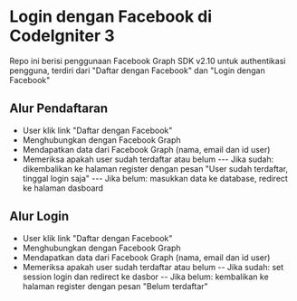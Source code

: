 # Login dengan Facebook di CodeIgniter 3

Repo ini berisi penggunaan Facebook Graph SDK v2.10 untuk authentikasi pengguna, terdiri dari "Daftar dengan Facebook" dan "Login dengan Facebook"

## Alur Pendaftaran
- User klik link "Daftar dengan Facebook"
- Menghubungkan dengan Facebook Graph
- Mendapatkan data dari Facebook Graph (nama, email dan id user)
- Memeriksa apakah user sudah terdaftar atau belum
--- Jika sudah: dikembalikan ke halaman register dengan pesan "User sudah terdaftar, tinggal login saja"
--- Jika belum: masukkan data ke database, redirect ke halaman dasboard

## Alur Login
- User klik link "Daftar dengan Facebook"
- Menghubungkan dengan Facebook Graph
- Mendapatkan data dari Facebook Graph (nama, email dan id user)
- Memeriksa apakah user sudah terdaftar atau belum
-- Jika sudah: set session login dan redirect ke dasbor
-- Jika belum: kembalikan ke halaman register dengan pesan "Belum terdaftar"
